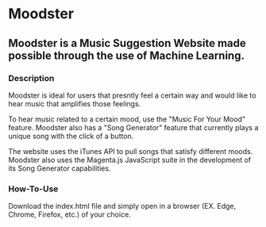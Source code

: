 # Moodster
## Moodster is a Music Suggestion Website made possible through the use of Machine Learning.

### Description
Moodster is ideal for users that presntly feel a certain way and would like to hear music that amplifies those feelings.

To hear music related to a certain mood, use the "Music For Your Mood" feature. Moodster also has a "Song Generator" feature that currently plays a unique song with the click of a button.

The website uses the iTunes API to pull songs that satisfy different moods. Moodster also uses the Magenta.js JavaScript suite in the development of its Song Generator capabilities.

### How-To-Use
Download the index.html file and simply open in a browser (EX. Edge, Chrome, Firefox, etc.) of your choice.


